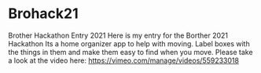 # Brohack21
Brother Hackathon Entry 2021
Here is my entry for the Borther 2021 Hackathon 
Its a home organizer app to help with moving. Label boxes with the things in them and make them easy to find when you move.
 Please take a look at the video here: https://vimeo.com/manage/videos/559233018
 

